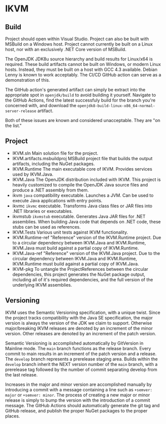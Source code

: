 # IKVM

## Build

Project should open within Visual Studio. Project can also be built with MSBuild on a Windows host. Project cannot currently be built on a Linux host, nor with an exclusively .NET Core version of MSBuild.

The OpenJDK JDK8u source hierarchy and build results for Linux/x64 is required. These build artifacts cannot be built on Windows, or modern Linux hosts. Instead, they must be built on a host with GCC 4.3 available. Debian Lenny is known to work acceptably. The CI/CD GitHub action can serve as a demonstration of this. 

The GitHub action's generated artifact can simply be extract into the appropriate spot in `openjdk/build` to avoid building it yourself. Navigate to the GitHub Actions, find the latest successfuly build for the branch you're concerned with, and download the `openjdk8-build-linux-x86_64-normal-server-release` artifact.

Both of these issues are known and considered unacceptable. They are "on the list."

## Project

+ IKVM.sln
  Main solution file for the project.
+ IKVM.artifacts.msbuildproj
  MSBuild project file that builds the output artifacts, including the NuGet packages.
+ IKVM.Runtime
  The main executable core of IKVM. Provides services used by IKVM.Java.
+ IKVM.Java
  The OpenJDK distribution included with IKVM. This project is heavily customized to compile the OpenJDK Java source files and produce a .NET assembly from them.
+ ikvm
  `java` compatibility executable. Launches a JVM. Can be used to execute Java applications with entry points.
+ ikvmc
  `ikvmc` executable. Transforms Java class files or JAR files into .NET libraries or executables.
+ ikvmstub
  `ikvmstub` executable. Generates Java JAR files for .NET assemblies. When building Java code that depends on .NET code, these stubs can be used as references.
+ IKVM.Tests
  Various unit tests against IKVM functionality.
+ IKVM.Runtime-ref
  "Reference" version of the IKVM.Runtime project. Due to a circular dependency between IKVM.Java and IKVM.Runtime, IKVM.Java must build against a partial copy of IKVM.Runtime.
+ IKVM.Java-ref
  "Reference" version of the IKVM.Java project. Due to the circular dependency between IKVM.Java and IKVM.Runtime, IKVM.Runtime must build against a partial copy of IKVM.Java.
+ IKVM-pkg
  To untangle the ProjectReferences between the circular dependencies, this project generates the NuGet package output, including all of it's required dependencies, and the full version of the underlying IKVM assemblies.

## Versioning

IKVM uses the Semantic Versioning specification, with a unique twist. Since the project tracks compatibility with the Java SE specification, the major version is always the version of the JDK we claim to support. Otherwise major/breaking IKVM releases are denoted by an increment of the minor version. Other releases are denoted by an increment of the patch version.

Semantic Versioning is accomplished automatically by GitVersion in Mainline mode. The `main` branch functions as the release branch. Every commit to main results in an increment of the patch version and a release. The `develop` branch represents a prerelease staging area. Builds within the `develop` branch inherit the NEXT version number of the `main` branch, with a prerelease tag followed by the number of commit separating develop from the last release.

Increases in the major and minor version are accomplished manually by introducing a commit with a message containing a line such as `+semver: major` or `+semver: minor`. The process of creating a new major or minor release is simply to bump the version with the introduction of a commit message. The GitHub Actions should automatically generate the git tag and GitHub release, and publish the proper NuGet packages to the proper places.
